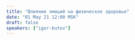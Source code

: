 ```yaml
---
title: "Влияние эмоций на физическое здоровье"
date: "01 May 21 12:00 MSK"
draft: false
speakers: ["igor-butov"]
---
```

